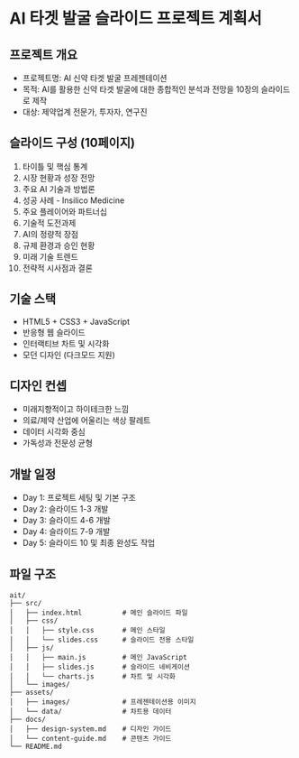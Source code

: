 # AI 타겟 발굴 슬라이드 프로젝트 계획서

## 프로젝트 개요
- 프로젝트명: AI 신약 타겟 발굴 프레젠테이션
- 목적: AI를 활용한 신약 타겟 발굴에 대한 종합적인 분석과 전망을 10장의 슬라이드로 제작
- 대상: 제약업계 전문가, 투자자, 연구진

## 슬라이드 구성 (10페이지)
1. 타이틀 및 핵심 통계
2. 시장 현황과 성장 전망  
3. 주요 AI 기술과 방법론
4. 성공 사례 - Insilico Medicine
5. 주요 플레이어와 파트너십
6. 기술적 도전과제
7. AI의 정량적 장점
8. 규제 환경과 승인 현황
9. 미래 기술 트렌드
10. 전략적 시사점과 결론

## 기술 스택
- HTML5 + CSS3 + JavaScript
- 반응형 웹 슬라이드
- 인터랙티브 차트 및 시각화
- 모던 디자인 (다크모드 지원)

## 디자인 컨셉
- 미래지향적이고 하이테크한 느낌
- 의료/제약 산업에 어울리는 색상 팔레트
- 데이터 시각화 중심
- 가독성과 전문성 균형

## 개발 일정
- Day 1: 프로젝트 세팅 및 기본 구조
- Day 2: 슬라이드 1-3 개발
- Day 3: 슬라이드 4-6 개발  
- Day 4: 슬라이드 7-9 개발
- Day 5: 슬라이드 10 및 최종 완성도 작업

## 파일 구조
```
ait/
├── src/
│   ├── index.html          # 메인 슬라이드 파일
│   ├── css/
│   │   ├── style.css       # 메인 스타일
│   │   └── slides.css      # 슬라이드 전용 스타일
│   ├── js/
│   │   ├── main.js         # 메인 JavaScript
│   │   ├── slides.js       # 슬라이드 네비게이션
│   │   └── charts.js       # 차트 및 시각화
│   └── images/
├── assets/
│   ├── images/             # 프레젠테이션용 이미지
│   └── data/               # 차트용 데이터
├── docs/
│   ├── design-system.md    # 디자인 가이드
│   └── content-guide.md    # 콘텐츠 가이드
└── README.md
```
